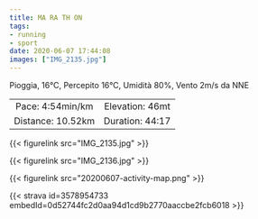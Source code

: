 ```yaml
---
title: MA RA TH ON 
tags:
- running
- sport
date: 2020-06-07 17:44:08
images: ["IMG_2135.jpg"]
---
```


Pioggia, 16°C, Percepito 16°C, Umidità 80%, Vento 2m/s da NNE

<!--more-->

| | |
| :-: | :-: |
| Pace: 4:54min/km | Elevation: 46mt |
| Distance: 10.52km | Duration: 44:17 |

{{< figurelink src="IMG_2135.jpg" >}}

{{< figurelink src="IMG_2136.jpg" >}}


{{< figurelink src="20200607-activity-map.png" >}}


{{< strava id=3578954733 embedId=0d52744fc2d0aa94d1cd9b2770aaccbe2fcb6018 >}}
